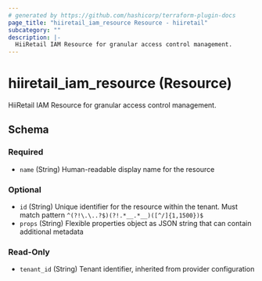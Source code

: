 ```yaml
---
# generated by https://github.com/hashicorp/terraform-plugin-docs
page_title: "hiiretail_iam_resource Resource - hiiretail"
subcategory: ""
description: |-
  HiiRetail IAM Resource for granular access control management.
---
```


# hiiretail_iam_resource (Resource)

HiiRetail IAM Resource for granular access control management.



<!-- schema generated by tfplugindocs -->
## Schema

### Required

- `name` (String) Human-readable display name for the resource

### Optional

- `id` (String) Unique identifier for the resource within the tenant. Must match pattern `^(?!\.\..?$)(?!.*__.*__)([^/]{1,1500})$`
- `props` (String) Flexible properties object as JSON string that can contain additional metadata

### Read-Only

- `tenant_id` (String) Tenant identifier, inherited from provider configuration
